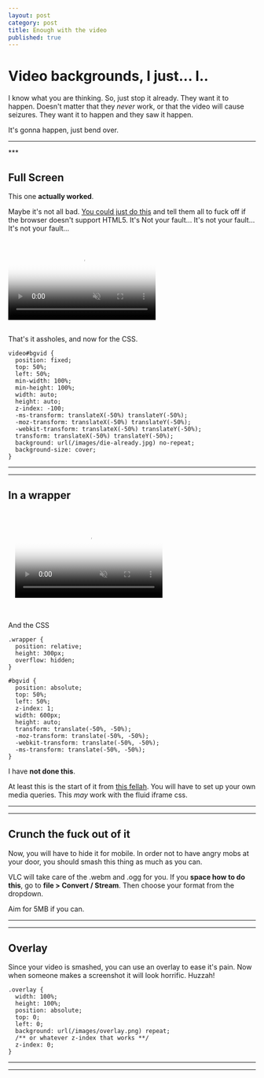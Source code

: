 ```yaml
---
layout: post
category: post
title: Enough with the video
published: true
---
```


# Video backgrounds, I just... I.. #

I know what you are thinking. So, just stop it already. They want it to happen. Doesn't matter that they *never* work, or that the video will cause seizures. They want it to happen and they saw it happen.

It's gonna happen, just bend over.

<hr class="rule">
***

## Full Screen ##

This one **actually worked**.

Maybe it's not all bad. [You could just do this](http://thenewcode.com/777/Create-Fullscreen-HTML5-Page-Background-Video) and tell them all to fuck off if the browser doesn't support HTML5. It's Not your fault... It's not your fault... It's not your fault...

<pre>
<code>
<video playsinline autoplay muted loop poster="/images/die-already.jpg" id="bgvid">
  <source src="die-already.webm" type="video/webm">
  <source src="die-already.mp4" type="video/mp4">
  <source src="die-already.ogg" type="video/ogg">
</video>
</code>
</pre>

That's it assholes, and now for the CSS.


	video#bgvid {
      position: fixed;
      top: 50%;
      left: 50%;
      min-width: 100%;
      min-height: 100%;
      width: auto;
      height: auto;
      z-index: -100;
      -ms-transform: translateX(-50%) translateY(-50%);
      -moz-transform: translateX(-50%) translateY(-50%);
      -webkit-transform: translateX(-50%) translateY(-50%);
      transform: translateX(-50%) translateY(-50%);
      background: url(/images/die-already.jpg) no-repeat;
      background-size: cover;
	}

***
***

## In a wrapper ##

<pre>
<code>
<div class="wrapper">
  <video playsinline autoplay muted loop poster="/images/die-already.jpg" id="bgvid">
    <source src="die-already.webm" type="video/webm">
    <source src="die-already.mp4" type="video/mp4">
    <source src="die-already.ogg" type="video/ogg">
	</video>
</div>
</code>
</pre>

And the CSS

	.wrapper {
      position: relative;
      height: 300px;
      overflow: hidden;
    }

	#bgvid {
      position: absolute;
      top: 50%;
      left: 50%;
      z-index: 1;
      width: 600px;
      height: auto;
      transform: translate(-50%, -50%);
      -moz-transform: translate(-50%, -50%);
      -webkit-transform: translate(-50%, -50%);
      -ms-transform: translate(-50%, -50%);
    }

I have **not done this**.

At least this is the start of it from [this fellah](http://callmenick.com/post/html5-video-jumpstart-examples). You will have to set up your own media queries. This *may* work with the fluid iframe css.

***
***

## Crunch the fuck out of it ##

Now, you will have to hide it for mobile. In order not to have angry mobs at your door, you should smash this thing as much as you can.

VLC will take care of the .webm and .ogg for you. If you **space how to do this**, go to **file > Convert / Stream**. Then choose your format from the dropdown.

Aim for 5MB if you can.

***
***

## Overlay ##

Since your video is smashed, you can use an overlay to ease it's pain. Now when someone makes a screenshot it will look horrific. Huzzah!

	.overlay {
  	  width: 100%;
      height: 100%;
      position: absolute;
      top: 0;
      left: 0;
      background: url(/images/overlay.png) repeat;
      /** or whatever z-index that works **/
      z-index: 0;
    }

***
***
